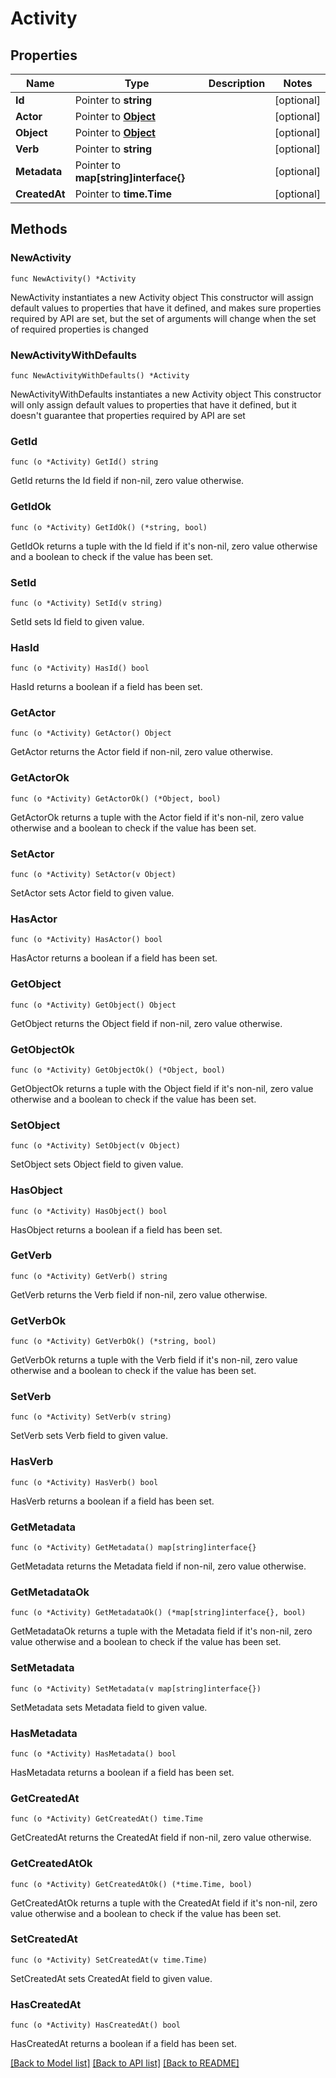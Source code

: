 # Activity

## Properties

Name | Type | Description | Notes
------------ | ------------- | ------------- | -------------
**Id** | Pointer to **string** |  | [optional] 
**Actor** | Pointer to [**Object**](Object.md) |  | [optional] 
**Object** | Pointer to [**Object**](Object.md) |  | [optional] 
**Verb** | Pointer to **string** |  | [optional] 
**Metadata** | Pointer to **map[string]interface{}** |  | [optional] 
**CreatedAt** | Pointer to **time.Time** |  | [optional] 

## Methods

### NewActivity

`func NewActivity() *Activity`

NewActivity instantiates a new Activity object
This constructor will assign default values to properties that have it defined,
and makes sure properties required by API are set, but the set of arguments
will change when the set of required properties is changed

### NewActivityWithDefaults

`func NewActivityWithDefaults() *Activity`

NewActivityWithDefaults instantiates a new Activity object
This constructor will only assign default values to properties that have it defined,
but it doesn't guarantee that properties required by API are set

### GetId

`func (o *Activity) GetId() string`

GetId returns the Id field if non-nil, zero value otherwise.

### GetIdOk

`func (o *Activity) GetIdOk() (*string, bool)`

GetIdOk returns a tuple with the Id field if it's non-nil, zero value otherwise
and a boolean to check if the value has been set.

### SetId

`func (o *Activity) SetId(v string)`

SetId sets Id field to given value.

### HasId

`func (o *Activity) HasId() bool`

HasId returns a boolean if a field has been set.

### GetActor

`func (o *Activity) GetActor() Object`

GetActor returns the Actor field if non-nil, zero value otherwise.

### GetActorOk

`func (o *Activity) GetActorOk() (*Object, bool)`

GetActorOk returns a tuple with the Actor field if it's non-nil, zero value otherwise
and a boolean to check if the value has been set.

### SetActor

`func (o *Activity) SetActor(v Object)`

SetActor sets Actor field to given value.

### HasActor

`func (o *Activity) HasActor() bool`

HasActor returns a boolean if a field has been set.

### GetObject

`func (o *Activity) GetObject() Object`

GetObject returns the Object field if non-nil, zero value otherwise.

### GetObjectOk

`func (o *Activity) GetObjectOk() (*Object, bool)`

GetObjectOk returns a tuple with the Object field if it's non-nil, zero value otherwise
and a boolean to check if the value has been set.

### SetObject

`func (o *Activity) SetObject(v Object)`

SetObject sets Object field to given value.

### HasObject

`func (o *Activity) HasObject() bool`

HasObject returns a boolean if a field has been set.

### GetVerb

`func (o *Activity) GetVerb() string`

GetVerb returns the Verb field if non-nil, zero value otherwise.

### GetVerbOk

`func (o *Activity) GetVerbOk() (*string, bool)`

GetVerbOk returns a tuple with the Verb field if it's non-nil, zero value otherwise
and a boolean to check if the value has been set.

### SetVerb

`func (o *Activity) SetVerb(v string)`

SetVerb sets Verb field to given value.

### HasVerb

`func (o *Activity) HasVerb() bool`

HasVerb returns a boolean if a field has been set.

### GetMetadata

`func (o *Activity) GetMetadata() map[string]interface{}`

GetMetadata returns the Metadata field if non-nil, zero value otherwise.

### GetMetadataOk

`func (o *Activity) GetMetadataOk() (*map[string]interface{}, bool)`

GetMetadataOk returns a tuple with the Metadata field if it's non-nil, zero value otherwise
and a boolean to check if the value has been set.

### SetMetadata

`func (o *Activity) SetMetadata(v map[string]interface{})`

SetMetadata sets Metadata field to given value.

### HasMetadata

`func (o *Activity) HasMetadata() bool`

HasMetadata returns a boolean if a field has been set.

### GetCreatedAt

`func (o *Activity) GetCreatedAt() time.Time`

GetCreatedAt returns the CreatedAt field if non-nil, zero value otherwise.

### GetCreatedAtOk

`func (o *Activity) GetCreatedAtOk() (*time.Time, bool)`

GetCreatedAtOk returns a tuple with the CreatedAt field if it's non-nil, zero value otherwise
and a boolean to check if the value has been set.

### SetCreatedAt

`func (o *Activity) SetCreatedAt(v time.Time)`

SetCreatedAt sets CreatedAt field to given value.

### HasCreatedAt

`func (o *Activity) HasCreatedAt() bool`

HasCreatedAt returns a boolean if a field has been set.


[[Back to Model list]](../README.md#documentation-for-models) [[Back to API list]](../README.md#documentation-for-api-endpoints) [[Back to README]](../README.md)


